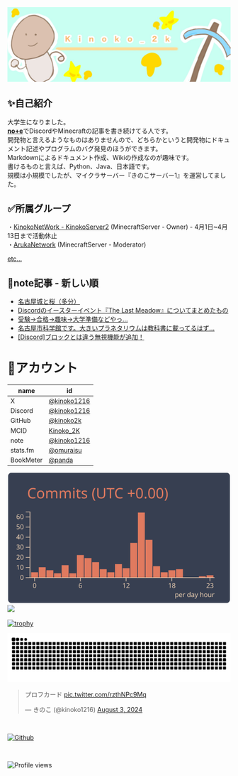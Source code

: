 <p class="profile-img" align="center">
 <img src="kinoko-header2.jpeg" width=800>
</p>

## ✨自己紹介
大学生になりました。<br>
[**no+e**](https://note.com/kinoko1216)でDiscordやMinecraftの記事を書き続けてる人です。<br>
開発物と言えるようなものはありませんので、どちらかというと開発物にドキュメント記述やプログラムのバグ発見のほうができます。<br>
Markdownによるドキュメント作成、Wikiの作成なのが趣味です。<br>
書けるものと言えば、Python、Java、日本語です。<br>
規模は小規模でしたが、マイクラサーバー『きのこサーバー1』を運営してました。<br>

## ✅所属グループ
・[KinokoNetWork - KinokoServer2](https://seesaawiki.jp/kinokoserver2/) (MinecraftServer - Owner) - 4月1日~4月13日まで活動休止<br>
・[ArukaNetwork](https://disboard.org/ja/server/1168232472287395880) (MinecraftServer - Moderator)<br>

[etc...](<https://github.com/kinoko2k/kinoko2k/blob/main/History.md>)

## 📝note記事 - 新しい順
<!-- BLOG-POST-LIST:START -->
- [名古屋城と桜（多分）](https://note.com/kinoko1216/n/n5be83b5bfa8f)
- [Discordのイースターイベント『The Last Meadow』についてまとめたもの](https://note.com/kinoko1216/n/n5f8a437d4e1d)
- [受験→合格→趣味→大学準備などやっ...](https://note.com/kinoko1216/n/n551b5c8f26ab)
- [名古屋市科学館です。大きいプラネタリウムは教科書に載ってるはず…](https://note.com/kinoko1216/n/n2195b595d052)
- [[Discord]ブロックとは違う無視機能が追加！](https://note.com/kinoko1216/n/n9b9f1dc0fd8b)
<!-- BLOG-POST-LIST:END -->

# 🍨アカウント
| name | id |
| --- | --- |
| X | [@kinoko1216](https://twitter.com/kinoko1216/) |
| Discord | [@kinoko1216](https://discord.com/users/925245386568896564) |
| GitHub | [@kinoko2k](https://github.com/kinoko2k) |
| MCID | [Kinoko_2K](https://ja.namemc.com/profile/Kinoko_2K.1) |
| note | [@kinoko1216](https://note.com/kinoko1216) |
| stats.fm | [@omuraisu](https://web.stats.fm/omuraisu) |
| BookMeter | [@panda](https://bookmeter.com/users/1402914) |

<!-- ![Anurag's GitHub stats](https://github-readme-stats.vercel.app/api?username=kinoko2k&bg_color=30,e96443,904e95&title_color=fff&text_color=fff) -->
![](https://raw.githubusercontent.com/kinoko2k/kinoko2k/main/profile-summary-card-output/calm/4-productive-time.svg)
![](http://github-profile-summary-cards.vercel.app/api/cards/profile-details?username=kinoko2k&theme=gruvbox)

[![trophy](https://github-profile-trophy.vercel.app/?username=kinoko2k&theme=onedark&column=7)](https://github.com/ryo-ma/github-profile-trophy)

<picture>
  <source media="(prefers-color-scheme: dark)" srcset="https://raw.githubusercontent.com/kinoko2k/kinoko2k/main/img/snake-dark.svg">
  <source media="(prefers-color-scheme: light)" srcset="https://raw.githubusercontent.com/kinoko2k/kinoko2k/main/img/snake.svg">
  <img alt="github contribution grid snake animation" src="https://raw.githubusercontent.com/kinoko2k/kinoko2k/main/img/snake.svg">
</picture>

<br>
<blockquote class="twitter-tweet"><p lang="ja" dir="ltr">プロフカード <a href="https://t.co/rzthNPc9Mq">pic.twitter.com/rzthNPc9Mq</a></p>&mdash; きのこ (@kinoko1216) <a href="https://twitter.com/kinoko1216/status/1819635409107951809?ref_src=twsrc%5Etfw">August 3, 2024</a></blockquote> 
<!-- <script async src="https://platform.twitter.com/widgets.js" charset="utf-8"></script> -->
<br>

[![Github](https://img.shields.io/badge/Github-181717.svg?style=for-the-badge&logo=Github&logoColor=white)](https://github.com/kinoko2k)

<br>

<!-- ・MinecraftId:[`Kinoko_2K`](https://ja.namemc.com/profile/Kinoko_2K)<br>
<li><a href="https://note.com/kinoko1216">note.com@kinoko1216<a><br>
Hello World
-->

![Profile views](https://komarev.com/ghpvc/?username=kinoko2k)

<!--
## 📝主な記事
- [no+e@kinoko1216](https://note.com/kinoko1216)
    - [Discordの新機能の「投票」が追加された！ - kinoko2k](https://note.com/kinoko1216/n/n78b37bd3b50d)
    - [[Discord]Clipをうまく利用していい動画を残そう！ - kinoko2k](https://note.com/kinoko1216/n/nb1da602f0969)
- 翻訳
    - [BedWars](https://www.spigotmc.org/resources/screaming-bedwars-1-8-8-1-20-4.63714/update?update=493428)
    - [ChatEX](https://github.com/TheJeterLP/ChatEx/pull/146)
- ドキュメント記述
    - [Discord-SimpleMusicBot](https://github.com/mtripg6666tdr/Discord-SimpleMusicBot)
## ⚙️技術・使用
<!-- https://suzukikatsuma.github.io/badge-generator/ -->
<!--
## ステータス
![Metrics](/github-metrics.svg)
-->

<!--
![Top Lang](https://github-readme-stats.vercel.app/api/top-langs/?username=kinoko2k&layout=compact&langs_count=10)
<p><img align="center" src="https://github-readme-streak-stats.herokuapp.com/?user=kinoko2k&" alt="kinoko2k" /></p>
-->
<!-- ![Metrics](https://metrics.lecoq.io/kinoko2k?template=classic&isocalendar=1&languages=1&achievements=1&repositories=1&activity=1&base=header%2C%20activity%2C%20community%2C%20repositories%2C%20metadata&base.indepth=false&base.hireable=false&base.skip=false&repositories.batch=100&repositories.forks=false&repositories.affiliations=owner&isocalendar=false&isocalendar.duration=half-year&languages=false&languages.ignored=html%2Ccss%2Cjava%2Cjavascript%2Cmarkdown&languages.limit=8&languages.threshold=0%25&languages.other=false&languages.colors=github&languages.sections=most-used&languages.indepth=false&languages.analysis.timeout=15&languages.analysis.timeout.repositories=7.5&languages.categories=markup%2C%20programming&languages.recent.categories=markup%2C%20programming&languages.recent.load=300&languages.recent.days=14&repositories=false&repositories.featured=KinokoServer%2Fdocuments%2CJankenWeb%2CPunishment-Program%2CSentenceGenerator&repositories.pinned=0&repositories.starred=0&repositories.random=0&repositories.order=featured%2C%20pinned%2C%20starred%2C%20random&achievements=false&achievements.threshold=C&achievements.secrets=true&achievements.display=detailed&achievements.limit=5&activity=false&activity.limit=5&activity.load=300&activity.days=14&activity.visibility=all&activity.timestamps=false&activity.filter=all&config.timezone=Asia%2FTokyo) -->
<!-- ![Anurag's GitHub stats](https://github-readme-stats.vercel.app/api?username=kinoko2k&show_icons=true&theme=gruvbox) -->
<!-- ![Anurag's GitHub stats](https://github-readme-stats.vercel.app/api?username=kinoko2k&bg_color=30,e96443,904e95&title_color=fff&text_color=fff) -->

<!-- 1 -->
